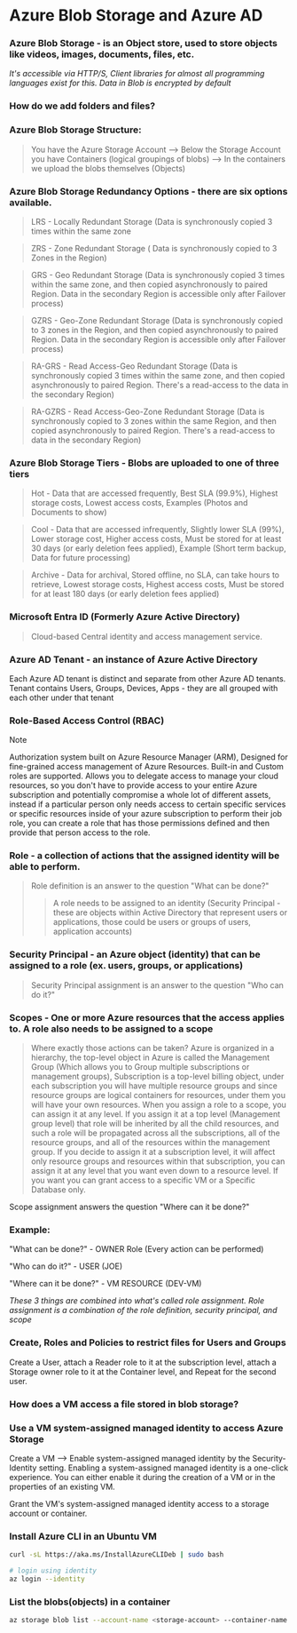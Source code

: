 # Azure Blob Storage and Azure AD

### Azure Blob Storage - is an Object store, used to store objects like videos, images, documents, files, etc.
*It's accessible via HTTP/S, Client libraries for almost all programming languages exist for this. Data in Blob is encrypted by default*

### How do we add folders and files?

### Azure Blob Storage Structure:
> You have the Azure Storage Account --> Below the Storage Account you have Containers (logical groupings of blobs) --> In the containers we upload the blobs themselves (Objects)

### Azure Blob Storage Redundancy Options - there are six options available.
> LRS - Locally Redundant Storage (Data is synchronously copied 3 times within the same zone

> ZRS - Zone Redundant Storage ( Data is synchronously copied to 3 Zones in the Region)

> GRS - Geo Redundant Storage (Data is synchronously copied 3 times within the same zone, and then copied asynchronously to paired Region. Data in the secondary Region is accessible only after Failover process)

> GZRS - Geo-Zone Redundant Storage (Data is synchronously copied to 3 zones in the Region, and then copied asynchronously to paired Region. Data in the secondary Region is accessible only after Failover process) 

> RA-GRS - Read Access-Geo Redundant Storage (Data is synchronously copied 3 times within the same zone, and then copied asynchronously to paired Region. There's a read-access to the data in the secondary Region) 

> RA-GZRS - Read Access-Geo-Zone Redundant Storage (Data is synchronously copied to 3 zones within the same Region, and then copied asynchronously to paired Region. There's a read-access to data in the secondary Region)

### Azure Blob Storage Tiers - Blobs are uploaded to one of three tiers 
> Hot - Data that are accessed frequently, Best SLA (99.9%), Highest storage costs, Lowest access costs, Examples (Photos and Documents to show)

> Cool - Data that are accessed infrequently, Slightly lower SLA (99%), Lower storage cost, Higher access costs, Must be stored for at least 30 days (or early deletion fees applied), Example (Short term backup, Data for future processing)

> Archive - Data for archival, Stored offline, no SLA, can take hours to retrieve, Lowest storage costs, Highest access costs, Must be stored for at least 180 days (or early deletion fees applied) 

### Microsoft Entra ID (Formerly Azure Active Directory) 
> Cloud-based Central identity and access management service. 

### Azure AD Tenant - an instance of Azure Active Directory
Each Azure AD tenant is distinct and separate from other Azure AD tenants.
Tenant contains Users, Groups, Devices, Apps - they are all grouped with each other under that tenant 

### Role-Based Access Control (RBAC)
> [!NOTE]
> Authorization system built on Azure Resource Manager (ARM), Designed for fine-grained access management of Azure Resources. Built-in and Custom roles are supported.
Allows you to delegate access to manage your cloud resources, so you don't have to provide access to your entire Azure subscription and potentially compromise a whole lot of different assets, instead if a particular person only needs access to certain specific services or specific resources inside of your azure subscription to perform their job role, you can create a role that has those permissions defined and then provide that person access to the role.

### Role - a collection of actions that the assigned identity will be able to perform.
> Role definition is an answer to the question "What can be done?" 
>> A role needs to be assigned to an identity (Security Principal - these are objects within Active Directory that represent users or applications, those could be users or groups of users, application accounts) 

### Security Principal - an Azure object (identity) that can be assigned to a role (ex. users, groups, or applications)
> Security Principal assignment is an answer to the question "Who can do it?" 

### Scopes - One or more Azure resources that the access applies to. A role also needs to be assigned to a scope 
> Where exactly those actions can be taken? Azure is organized in a hierarchy, the top-level object in Azure is called the Management Group (Which allows you to Group multiple subscriptions or management groups), Subscription is a top-level billing object, under each subscription you will have multiple resource groups and since resource groups are logical containers for resources, under them you will have your own resources. 
When you assign a role to a scope, you can assign it at any level. If you assign it at a top level (Management group level) that role will be inherited by all the child resources, and such a role will be propagated across all the subscriptions, all of the resource groups, and all of the resources within the management group.  If you decide to assign it at a subscription level, it will affect only resource groups and resources within that subscription, you can assign it at any level that you want even down to a resource level.  If you want you can grant access to a specific VM or a Specific Database only. 

Scope assignment answers the question "Where can it be done?" 

### Example:

"What can be done?" - OWNER Role (Every action can be performed)

"Who can do it?" - USER (JOE)

"Where can it be done?" - VM RESOURCE (DEV-VM)

*These 3 things are combined into what's called role assignment. 
Role assignment is a combination of the role definition, security principal, and scope*

### Create, Roles and Policies to restrict files for Users and Groups

Create a User, attach a Reader role to it at the subscription level, attach a Storage owner role to it at the Container level, and Repeat for the second user.

### How does a VM access a file stored in blob storage?

### Use a VM system-assigned managed identity to access Azure Storage
Create a VM --> Enable system-assigned managed identity by the Security-Identity setting.
Enabling a system-assigned managed identity is a one-click experience. You can either enable it during the creation of a VM or in the properties of an existing VM.

Grant the VM's system-assigned managed identity access to a storage account or container. 

### Install Azure CLI in an Ubuntu VM

```bash
curl -sL https://aka.ms/InstallAzureCLIDeb | sudo bash

# login using identity
az login --identity
```

### List the blobs(objects) in a container

```bash
az storage blob list --account-name <storage-account> --container-name <container> --output table --auth-mode login
```
